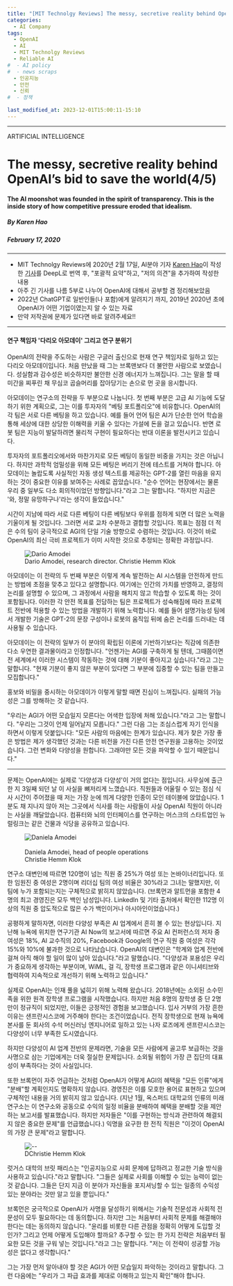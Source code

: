 ```yaml
---
title: "[MIT Technolgy Reviews] The messy, secretive reality behind OpenAI’s bid to save the world (4부)"
categories:
  - AI Company
tags:
  - OpenAI
  - AI
  - MIT Technolgy Reviews
  - Reliable AI
#  - AI policy
#  - news scraps
  - 인공지능
  - 안전
  - 신뢰
#  - 정책

last_modified_at: 2023-12-01T15:00:11-15:10
---
```

_________________

ARTIFICIAL INTELLIGENCE

# The messy, secretive reality behind OpenAI’s bid to save the world(4/5)

#### The AI moonshot was founded in the spirit of transparency. This is the inside story of how competitive pressure eroded that idealism.

##### By Karen Hao
##### February 17, 2020
---


  * MIT Technolgy Reviews에 2020년 2월 17일, AI분야 기자 [Karen Hao](https://www.technologyreview.com/author/karen-hao/)이 작성한 [기사](https://www.technologyreview.com/2020/02/17/844721/ai-openai-moonshot-elon-musk-sam-altman-greg-brockman-messy-secretive-reality/)를 DeepL로 번역 후, "포괄적 요약"하고, "저의 의견"을 추가하여 작성한 내용
  * 아주 긴 기사를 나름 5부로 나누어 OpenAI에 대해서 공부할 겸 정리해보았음
  * 2022년 ChatGPT로 일반인들(나 포함)에게 알려지기 까지, 2019년 2020년 초에 OpenAI가 어떤 기업이였는지 알 수 있는 자료
  * 만약 저작권에 문제가 있다면 바로 알려주세요!!

---


#### 연구 책임자 '다리오 아모데이' 그리고 연구 분위기

OpenAI의 전략을 주도하는 사람은 구글러 출신으로 현재 연구 책임자로 일하고 있는 다리오 아모데이입니다. 처음 만났을 때 그는 브록맨보다 더 불안한 사람으로 보였습니다. 성실함과 감수성은 비슷하지만 불안한 신경 에너지가 느껴집니다. 그는 말을 할 때 미간을 찌푸린 채 무심코 곱슬머리를 잡아당기는 손으로 먼 곳을 응시합니다.

아모데이는 연구소의 전략을 두 부분으로 나눕니다. 첫 번째 부분은 고급 AI 기능에 도달하기 위한 계획으로, 그는 이를 투자자의 "베팅 포트폴리오"에 비유합니다. OpenAI의 각 팀은 서로 다른 베팅을 하고 있습니다. 예를 들어 언어 팀은 AI가 단순한 언어 학습을 통해 세상에 대한 상당한 이해력을 키울 수 있다는 가설에 돈을 걸고 있습니다. 반면 로봇 팀은 지능이 발달하려면 물리적 구현이 필요하다는 반대 이론을 발전시키고 있습니다.

투자자의 포트폴리오에서와 마찬가지로 모든 베팅이 동일한 비중을 가지는 것은 아닙니다. 하지만 과학적 엄밀성을 위해 모든 베팅은 버리기 전에 테스트를 거쳐야 합니다. 아모데이는 놀랍도록 사실적인 자동 생성 텍스트를 제공하는 GPT-2를 열린 마음을 유지하는 것이 중요한 이유를 보여주는 사례로 꼽았습니다. "순수 언어는 현장에서는 물론 우리 중 일부도 다소 회의적이었던 방향입니다."라고 그는 말합니다. "하지만 지금은 '와, 정말 유망하구나'라는 생각이 들었습니다."

시간이 지남에 따라 서로 다른 베팅이 다른 베팅보다 우위를 점하게 되면 더 많은 노력을 기울이게 될 것입니다. 그러면 서로 교차 수분하고 결합할 것입니다. 목표는 점점 더 적은 수의 팀이 궁극적으로 AGI의 단일 기술 방향으로 수렴하는 것입니다. 이것이 바로 OpenAI의 최신 극비 프로젝트가 이미 시작한 것으로 추정되는 정확한 과정입니다.

<figure>
    <img src="https://cdn.technologyreview.com/i/images/cf3a2296final.jpg?sw=700&cx=0&cy=193&cw=1355&ch=1807"
         alt="Dario Amodei">
    <figcaption> Dario Amodei, research director. Christie Hemm Klok </figcaption>
</figure>


아모데이는 이 전략의 두 번째 부분은 이렇게 계속 발전하는 AI 시스템을 안전하게 만드는 방법에 초점을 맞추고 있다고 설명합니다. 여기에는 인간의 가치를 반영하고, 결정의 논리를 설명할 수 있으며, 그 과정에서 사람을 해치지 않고 학습할 수 있도록 하는 것이 포함됩니다. 이러한 각 안전 목표를 전담하는 팀은 프로젝트가 성숙해짐에 따라 프로젝트 전반에 적용할 수 있는 방법을 개발하기 위해 노력합니다. 예를 들어 설명가능성 팀에서 개발한 기술은 GPT-2의 문장 구성이나 로봇의 움직임 뒤에 숨은 논리를 드러내는 데 사용될 수 있습니다.

아모데이는 이 전략의 일부가 이 분야의 확립된 이론에 기반하기보다는 직감에 의존한 다소 우연한 결과물이라고 인정합니다. "언젠가는 AGI를 구축하게 될 텐데, 그때쯤이면 전 세계에서 이러한 시스템이 작동하는 것에 대해 기분이 좋아지고 싶습니다."라고 그는 말합니다. "현재 기분이 좋지 않은 부분이 있다면 그 부분에 집중할 수 있는 팀을 만들고 모집합니다."

홍보와 비밀을 중시하는 아모데이가 이렇게 말할 때면 진심이 느껴집니다. 실패의 가능성은 그를 방해하는 것 같습니다.

"우리는 AGI가 어떤 모습일지 모른다는 어색한 입장에 처해 있습니다."라고 그는 말합니다. "우리는 그것이 언제 일어날지 모릅니다." 그런 다음 그는 조심스럽게 자기 인식을 하면서 이렇게 덧붙입니다: "모든 사람의 마음에는 한계가 있습니다. 제가 찾은 가장 좋은 방법은 제가 생각했던 것과는 다른 비전을 가진 다른 안전 연구원을 고용하는 것이었습니다. 그런 변화와 다양성을 원합니다. 그래야만 모든 것을 파악할 수 있기 때문입니다."

---

문제는 OpenAI에는 실제로 '다양성과 다양성'이 거의 없다는 점입니다. 사무실에 출근한 지 3일째 되던 날 이 사실을 뼈저리게 느꼈습니다. 직원들과 어울릴 수 있는 점심 식사 시간이 주어졌을 때 저는 가장 눈에 띄게 다양한 인종이 모인 테이블에 앉았습니다. 1분도 채 지나지 않아 저는 그곳에서 식사를 하는 사람들이 사실 OpenAI 직원이 아니라는 사실을 깨달았습니다. 컴퓨터와 뇌의 인터페이스를 연구하는 머스크의 스타트업인 뉴럴링크는 같은 건물과 식당을 공유하고 있습니다.

<figure>
    <img src="https://cdn.technologyreview.com/i/images/cf3a2337final.jpg?sw=700&cx=0&cy=0&cw=1333&ch=1777"
         alt="Daniela Amodei">
    <figcaption> <br>Daniela Amodei, head of people operations </br> Christie Hemm Klok </figcaption>
</figure>

연구소 대변인에 따르면 120명이 넘는 직원 중 25%가 여성 또는 논바이너리입니다. 또한 임원진 중 여성은 2명이며 리더십 팀의 여성 비율은 30%라고 그녀는 말했지만, 이 팀에 누가 포함되는지는 구체적으로 밝히지 않았습니다. (브록먼과 알트먼을 포함한 4명의 최고 경영진은 모두 백인 남성입니다. LinkedIn 및 기타 출처에서 확인한 112명 이상의 직원 중 압도적으로 많은 수가 백인이거나 아시아인이었습니다.)

공평하게 말하자면, 이러한 다양성 부족은 AI 업계에서 흔히 볼 수 있는 현상입니다. 지난해 뉴욕에 위치한 연구기관 AI Now의 보고서에 따르면 주요 AI 컨퍼런스의 저자 중 여성은 18%, AI 교수직의 20%, Facebook과 Google의 연구 직원 중 여성은 각각 15%와 10%에 불과한 것으로 나타났습니다. OpenAI의 대변인은 "학계와 업계 전반에 걸쳐 아직 해야 할 일이 많이 남아 있습니다."라고 말했습니다. "다양성과 포용성은 우리가 중요하게 생각하는 부분이며, WiML, 걸 긱, 장학생 프로그램과 같은 이니셔티브와 협력하여 지속적으로 개선하기 위해 노력하고 있습니다."

실제로 OpenAI는 인재 풀을 넓히기 위해 노력해 왔습니다. 2018년에는 소외된 소수민족을 위한 원격 장학생 프로그램을 시작했습니다. 하지만 처음 8명의 장학생 중 단 2명만이 정규직이 되었지만, 이들은 긍정적인 경험을 보고했습니다. 입사 거부의 가장 흔한 이유는 샌프란시스코에 거주해야 한다는 조건이었습니다. 전직 장학생으로 현재 뉴욕에 본사를 둔 회사의 수석 머신러닝 엔지니어로 일하고 있는 나자 로즈에게 샌프란시스코는 다양성이 너무 부족한 도시였습니다.

하지만 다양성이 AI 업계 전반의 문제라면, 기술을 모든 사람에게 골고루 보급하는 것을 사명으로 삼는 기업에게는 더욱 절실한 문제입니다. 소외될 위험이 가장 큰 집단의 대표성이 부족하다는 것이 사실입니다.

또한 브록먼이 자주 언급하는 것처럼 OpenAI가 어떻게 AGI의 혜택을 "모든 인류"에게 "분배"할 계획인지도 명확하지 않습니다. 경영진은 이를 모호한 용어로 표현하고 있으며 구체적인 내용을 거의 밝히지 않고 있습니다. (지난 1월, 옥스퍼드 대학교의 인류의 미래 연구소는 이 연구소와 공동으로 수익의 일정 비율을 분배하여 혜택을 분배할 것을 제안하는 보고서를 발표했습니다. 하지만 저자들은 "이를 구현하는 방식과 관련하여 해결되지 않은 중요한 문제"를 언급했습니다.) 익명을 요구한 한 전직 직원은 "이것이 OpenAI의 가장 큰 문제"라고 말합니다.

<figure>
    <img src="https://cdn.technologyreview.com/i/images/cf3a2401.jpg?sw=700&cx=0&cy=0&cw=3000&ch=2000"
         alt="--">
    <figcaption> DChristie Hemm Klok </figcaption>
</figure>

럿거스 대학의 브릿 패리스는 "인공지능으로 사회 문제에 답하려고 정교한 기술 방식을 사용하고 있습니다."라고 말합니다. "그들은 실제로 사회를 이해할 수 있는 능력이 없는 것 같습니다. 그들은 단지 지금 이 분야가 자신들을 포지셔닝할 수 있는 일종의 수익성 있는 분야라는 것만 알고 있을 뿐입니다."

브록먼은 궁극적으로 OpenAI가 사명을 달성하기 위해서는 기술적 전문성과 사회적 전문성이 모두 필요하다는 데 동의합니다. 하지만 그는 처음부터 사회적 문제를 해결해야 한다는 데는 동의하지 않습니다. "윤리를 비롯한 다른 관점을 정확히 어떻게 도입할 것인가? 그리고 언제 어떻게 도입해야 할까요? 추구할 수 있는 한 가지 전략은 처음부터 필요한 모든 것을 구워 넣는 것입니다."라고 그는 말합니다. "저는 이 전략이 성공할 가능성은 없다고 생각합니다."

그는 가장 먼저 알아내야 할 것은 AGI가 어떤 모습일지 파악하는 것이라고 말합니다. 그런 다음에는 "우리가 그 파급 효과를 제대로 이해하고 있는지 확인"해야 합니다.
